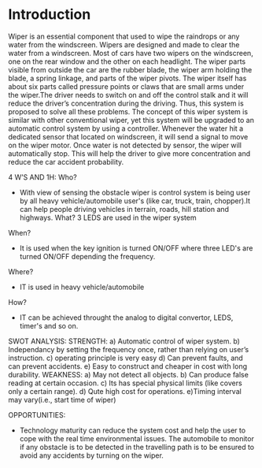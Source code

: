# Introduction
Wiper is an essential component that used to wipe the raindrops or any water from the windscreen. Wipers are designed and made to clear the water from a windscreen. Most of cars have two wipers on the windscreen, one on the rear window and the other on each headlight. The wiper parts visible from outside the car are the rubber blade, the wiper arm holding the blade, a spring linkage, and parts of the wiper pivots. The wiper itself has about six parts called pressure points or claws that are small arms under the wiper.The driver needs to switch on and off the control stalk and it will reduce the driver’s concentration during the driving. Thus, this system is proposed to solve all these problems. The concept of this wiper system is similar with other conventional wiper, yet this system will be upgraded to an automatic control system by using a controller. Whenever the water hit a dedicated sensor that located on windscreen, it will send a signal to move on the wiper motor. Once water is not detected by sensor, the wiper will automatically stop. This will help the driver to give more concentration and reduce the car accident probability.

4 W’S AND 1H: Who?

*    With view of sensing the obstacle wiper is control system is being user by all heavy vehicle/automobile user's (like car, truck, train, chopper).It can help people driving vehicles in terrain, roads, hill station and highways. What?
    3 LEDS are used in the wiper system

When?

 *   It is used when the key ignition is turned ON/OFF where three LED's are turned ON/OFF depending the frequency.

Where?

*    IT is used in heavy vehicle/automobile

How?

*    IT can be achieved throught the analog to digital convertor, LEDS, timer's and so on.

SWOT ANALYSIS: STRENGTH: a) Automatic control of wiper system. b) Independancy by setting the frequency once, rather than relying on user’s instruction. c) operating principle is very easy d) Can prevent faults, and can prevent accidents. e) Easy to construct and cheaper in cost with long durability. WEAKNESS: a) May not detect all objects. b) Can produce false reading at certain occasion. c) Its has special physical limits (like covers only a certain range). d) Qute high cost for operations. e)Timing interval may vary(i.e., start time of wiper)

OPPORTUNITIES:

*    Technology maturity can reduce the system cost and help the user to cope with the real time environmental issues. The automobile to monitor if any obstacle is to be detected in the travelling path is to be ensured to avoid any accidents by turning on the wiper.
